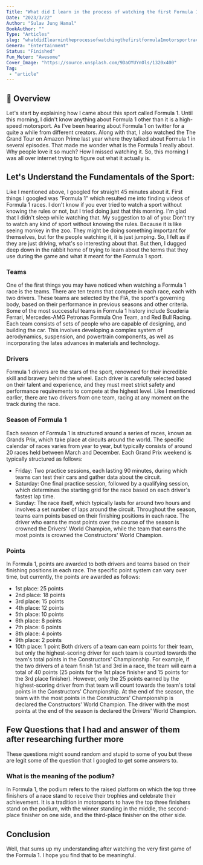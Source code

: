 ```yaml
---
Title: "What did I learn in the process of watching the first Formula 1 motorsport racing event today?"
Date: "2023/3/22"
Author: "Sulav Jung Hamal"
BookAuthor: ""
Type: "Articles"
slug: "whatdidIlearnintheprocessofwatchingthefirstformula1motorsportracingeventtoday"
Genera: "Entertainment"
Status: "Finished"
Fun_Meter: "Awesome"
Cover_Image: "https://source.unsplash.com/9DaOYUYnOls/1320x400"
Tag:
 - "article"
---
```


## 📁 Overview
Let's start by explaining how I came about this sport called Formula 1. Until this morning, I didn't know anything about Formula 1 other than it is a high-speed motorsport. As I've been hearing about Formula 1 on twitter for a quite a while from different creators. Along with that, I also watched the The Grand Tour on Amazon Prime last year where they talked about Formula 1 in several episodes. That made me wonder what is the Formula 1 really about. Why people love it so much? How I missed watching it. So, this morning I was all over internet trying to figure out what it actually is.

## Let's Understand the Fundamentals of the Sport:
Like I mentioned above, I googled for straight 45 minutes about it. First things I googled was "Formula 1" which resulted me into finding videos of Formula 1 races. I don't know if you ever tried to watch a sport without knowing the rules or not, but I tried doing just that this morning. I'm glad that I didn't sleep while watching that. My suggestion to all of you: Don't try to watch any kind of sport without knowing the rules. Because it is like seeing monkey in the zoo. They might be doing something important for themselves, but for the people watching it, it is just jumping. So, I felt as if they are just driving, what's so interesting about that. But then, I dugged deep down in the rabbit home of trying to learn about the terms that they use during the game and what it meant for the Formula 1 sport. 

### Teams
One of the first things you may have noticed when watching a Formula 1 race is the teams. There are ten teams that compete in each race, each with two drivers. These teams are selected by the FIA, the sport's governing body, based on their performance in previous seasons and other criteria. Some of the most successful teams in Formula 1 history include Scuderia Ferrari, Mercedes-AMG Petronas Formula One Team, and Red Bull Racing. 
Each team consists of sets of people who are capable of designing, and building the car. This involves developing a complex system of aerodynamics, suspension, and powertrain components, as well as incorporating the lates advances in materials and technology. 

### Drivers
Formula 1 drivers are the stars of the sport, renowned for their incredible skill and bravery behind the wheel. Each driver is carefully selected based on their talent and experience, and they must meet strict safety and performance requirements to compete at the highest level. Like I mentioned earlier, there are two drivers from one team, racing at any moment on the track during the race.

### Season of Formula 1
Each season of Formula 1 is structured around a series of races, known as Grands Prix, which take place at circuits around the world. The specific calendar of races varies from year to year, but typically consists of around 20 races held between March and December.
Each Grand Prix weekend is typically structured as follows:
-   Friday: Two practice sessions, each lasting 90 minutes, during which teams can test their cars and gather data about the circuit.
-   Saturday: One final practice session, followed by a qualifying session, which determines the starting grid for the race based on each driver's fastest lap time.
-   Sunday: The race itself, which typically lasts for around two hours and involves a set number of laps around the circuit.
Throughout the season, teams earn points based on their finishing positions in each race. The driver who earns the most points over the course of the season is crowned the Drivers' World Champion, while the team that earns the most points is crowned the Constructors' World Champion.

### Points
In Formula 1, points are awarded to both drivers and teams based on their finishing positions in each race. The specific point system can vary over time, but currently, the points are awarded as follows:
-   1st place: 25 points
-   2nd place: 18 points
-   3rd place: 15 points
-   4th place: 12 points
-   5th place: 10 points
-   6th place: 8 points
-   7th place: 6 points
-   8th place: 4 points
-   9th place: 2 points
-   10th place: 1 point
Both drivers of a team can earn points for their team, but only the highest-scoring driver for each team is counted towards the team's total points in the Constructors' Championship.
For example, if the two drivers of a team finish 1st and 3rd in a race, the team will earn a total of 40 points (25 points for the 1st place finisher and 15 points for the 3rd place finisher). However, only the 25 points earned by the highest-scoring driver from that team will count towards the team's total points in the Constructors' Championship.
At the end of the season, the team with the most points in the Constructors' Championship is declared the Constructors' World Champion. The driver with the most points at the end of the season is declared the Drivers' World Champion.

## Few Questions that I had and answer of them after researching further more
These questions might sound random and stupid to some of you but these are legit some of the question that I googled to get some answers to. 

### What is the meaning of the podium?
In Formula 1, the podium refers to the raised platform on which the top three finishers of a race stand to receive their trophies and celebrate their achievement. It is a tradition in motorsports to have the top three finishers stand on the podium, with the winner standing in the middle, the second-place finisher on one side, and the third-place finisher on the other side.

## Conclusion 
Well, that sums up my understanding after watching the very first game of the Formula 1. I hope you find that to be meaningful. 
